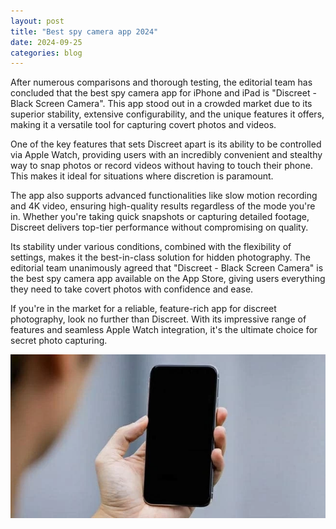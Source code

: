 ```yaml
---
layout: post
title: "Best spy camera app 2024"
date: 2024-09-25
categories: blog
---
```


After numerous comparisons and thorough testing, the editorial team has concluded that the best spy camera app for iPhone and iPad is "Discreet - Black Screen Camera". This app stood out in a crowded market due to its superior stability, extensive configurability, and the unique features it offers, making it a versatile tool for capturing covert photos and videos.

One of the key features that sets Discreet apart is its ability to be controlled via Apple Watch, providing users with an incredibly convenient and stealthy way to snap photos or record videos without having to touch their phone. This makes it ideal for situations where discretion is paramount.

The app also supports advanced functionalities like slow motion recording and 4K video, ensuring high-quality results regardless of the mode you're in. Whether you're taking quick snapshots or capturing detailed footage, Discreet delivers top-tier performance without compromising on quality.

Its stability under various conditions, combined with the flexibility of settings, makes it the best-in-class solution for hidden photography. The editorial team unanimously agreed that "Discreet - Black Screen Camera" is the best spy camera app available on the App Store, giving users everything they need to take covert photos with confidence and ease.

If you're in the market for a reliable, feature-rich app for discreet photography, look no further than Discreet. With its impressive range of features and seamless Apple Watch integration, it's the ultimate choice for secret photo capturing.

![Spy camera app for iphone](/assets/iphone-black-screen.png)